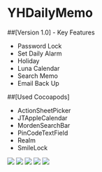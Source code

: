 # YHDailyMemo

##[Version 1.0] - Key Features
 - Password Lock
 - Set Daily Alarm
 - Holiday
 - Luna Calendar
 - Search Memo
 - Email Back Up

##[Used Cocoapods]
 - ActionSheetPicker
 - JTAppleCalendar
 - MordenSearchBar
 - PinCodeTextField
 - Realm
 - SmileLock

![](/YHdailymemo.001.png)
![](/YHdailymemo.002.png)
![](/YHdailymemo.003.png)
![](/YHdailymemo.004.png)
![](/YHdailymemo.005.png)


